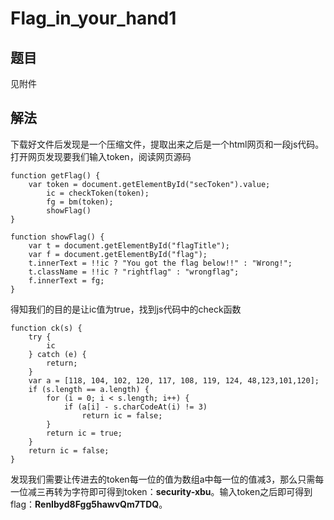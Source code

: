 # Flag_in_your_hand1

## 题目

见附件

## 解法

下载好文件后发现是一个压缩文件，提取出来之后是一个html网页和一段js代码。打开网页发现要我们输入token，阅读网页源码

```
function getFlag() {
	var token = document.getElementById("secToken").value;
		ic = checkToken(token);
		fg = bm(token);
		showFlag()
}

function showFlag() {
	var t = document.getElementById("flagTitle");
	var f = document.getElementById("flag");
	t.innerText = !!ic ? "You got the flag below!!" : "Wrong!";
	t.className = !!ic ? "rightflag" : "wrongflag";
	f.innerText = fg;
}
```
得知我们的目的是让ic值为true，找到js代码中的check函数

```
function ck(s) {
    try {
        ic
    } catch (e) {
        return;
    }
    var a = [118, 104, 102, 120, 117, 108, 119, 124, 48,123,101,120];
    if (s.length == a.length) {
        for (i = 0; i < s.length; i++) {
            if (a[i] - s.charCodeAt(i) != 3)
                return ic = false;
        }
        return ic = true;
    }
    return ic = false;
}
```
发现我们需要让传进去的token每一位的值为数组a中每一位的值减3，那么只需每一位减三再转为字符即可得到token：**security-xbu**。输入token之后即可得到flag：**RenIbyd8Fgg5hawvQm7TDQ**。